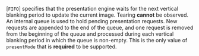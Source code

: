 [`FIFO`] specifies that the presentation engine
waits for the next vertical blanking period to update the current image.
Tearing  **cannot**  be observed.
An internal queue is used to hold pending presentation requests.
New requests are appended to the end of the queue, and one request is
removed from the beginning of the queue and processed during each
vertical blanking period in which the queue is non-empty.
This is the only value of `presentMode` that is  **required**  to be
supported.